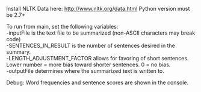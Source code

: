 Install NLTK Data here: http://www.nltk.org/data.html
Python version must be 2.7+

To run from main, set the following variables:  
-inputFile is the text file to be summarized (non-ASCII characters may break code)  
-SENTENCES_IN_RESULT is the number of sentences desired in the summary.   
-LENGTH_ADJUSTMENT_FACTOR allows for favoring of short sentences. Lower number = more bias toward shorter sentences. 0 = no bias.  
-outputFile determines where the summarized text is written to. 

Debug:
Word frequencies and sentence scores are shown in the console.
